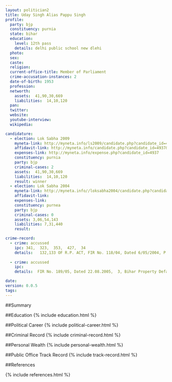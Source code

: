 ```yaml
---
layout: politician2
title: Uday Singh Alias Pappu Singh
profile: 
  party: bjp
  constituency: purnia
  state: bihar
  education: 
    level: 12th pass
    details: delhi public school new dlehi
  photo: 
  sex: 
  caste: 
  religion: 
  current-office-title: Member of Parliament
  crime-accusation-instances: 2
  date-of-birth: 1953
  profession: 
  networth: 
    assets:  41,90,30,669
    liabilities:  14,10,120
  pan: 
  twitter: 
  website: 
  youtube-interview: 
  wikipedia: 

candidature: 
  - election: Lok Sabha 2009
    myneta-link: http://myneta.info/ls2009/candidate.php?candidate_id=4937
    affidavit-link: http://myneta.info/candidate.php?candidate_id=4937&scan=original
    expenses-link: http://myneta.info/expense.php?candidate_id=4937
    constituency: purnia 
    party: bjp
    criminal-cases: 2
    assets:  41,90,30,669
    liabilities:  14,10,120
    result: winner 
  - election: Lok Sabha 2004
    myneta-link: http://myneta.info//loksabha2004/candidate.php?candidate_id=778
    affidavit-link: 
    expenses-link: 
    constituency: purnea 
    party: bjp
    criminal-cases: 0
    assets: 3,06,54,143
    liabilities: 7,31,440
    result:  

crime-record: 
  - crime: accussed
    ipc: 341,  323,  353,  427,  34
    details:   132,133 OF R.P. ACT, FIR No. 118/04, Dated 6/05/2004, P.S. Khazanchal Dist. Purnea
  
  - crime: accussed
    ipc: 
    details:  FIR No. 189/05, Dated 22.08.2005,  3, Bihar Property Defacement & Prevention Act.  

date: 
version: 0.0.5
tags: 
---
```

##Summary


##Education
{% include education.html %}


##Political Career
{% include political-career.html %}


##Criminal Record
{% include criminal-record.html %}


##Personal Wealth
{% include personal-wealth.html %}


##Public Office Track Record
{% include track-record.html %}


##References


{% include references.html %}